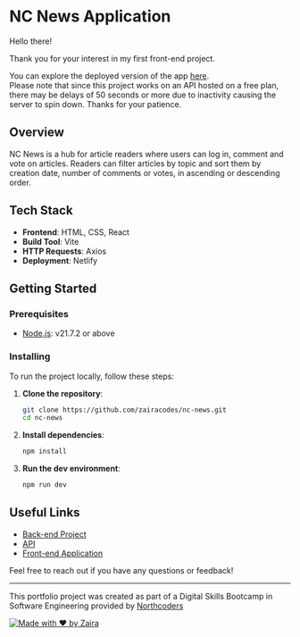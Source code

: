 # NC News Application

Hello there!

Thank you for your interest in my first front-end project.

You can explore the deployed version of the app [here](https://ncnews-zaira.netlify.app/).  
Please note that since this project works on an API hosted on a free plan, there may be delays of 50 seconds or more due to inactivity causing the server to spin down. Thanks for your patience.

## Overview

NC News is a hub for article readers where users can log in, comment and vote on articles. Readers can filter articles by topic and sort them by creation date, number of comments or votes, in ascending or descending order.

## Tech Stack

- **Frontend**: HTML, CSS, React
- **Build Tool**: Vite
- **HTTP Requests**: Axios
- **Deployment**: Netlify

## Getting Started

### Prerequisites

- [Node.js](https://nodejs.org/en/download/package-manager/): v21.7.2 or above

### Installing

To run the project locally, follow these steps:

1. **Clone the repository**:

   ```bash
   git clone https://github.com/zairacodes/nc-news.git
   cd nc-news
   ```

2. **Install dependencies**:

   ```bash
   npm install
   ```

3. **Run the dev environment**:

   ```bash
   npm run dev
   ```

## Useful Links

- [Back-end Project](https://github.com/zairacodes/be-nc-news/)
- [API](https://be-nc-news-6djf.onrender.com/api/)
- [Front-end Application](https://ncnews-zaira.netlify.app/)

Feel free to reach out if you have any questions or feedback!

---

This portfolio project was created as part of a Digital Skills Bootcamp in Software Engineering provided by [Northcoders](https://northcoders.com/)

[![Made with ♥ by Zaira](https://img.shields.io/badge/Made%20with%20%E2%9D%A4%20by-Zaira-red)](https://www.linkedin.com/in/zaira-n/)

